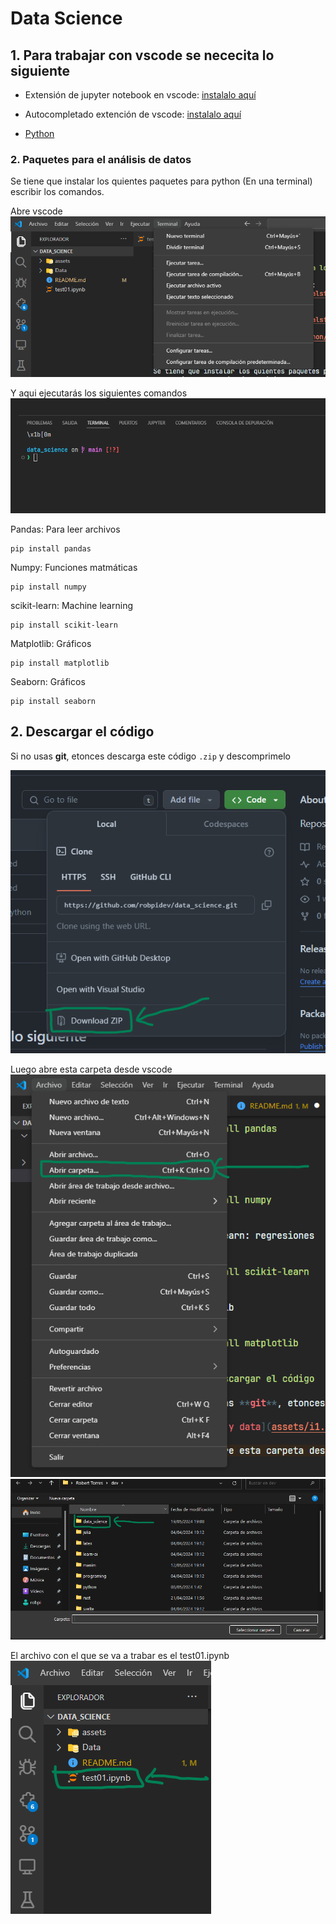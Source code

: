 # Data Science

## 1. Para trabajar con vscode se nececita lo siguiente

* Extensión de jupyter notebook en vscode:
[instalalo aquí](https://marketplace.visualstudio.com/items?itemName=ms-toolsai.jupyter)

* Autocompletado extención de vscode:
[instalalo aquí](https://marketplace.visualstudio.com/items?itemName=ms-python.python)

* [Python](https://www.python.org/ftp/python/3.12.3/python-3.12.3-amd64.exe)

### 2. Paquetes para el análisis de datos

Se tiene que instalar los quientes paquetes para
python (En una terminal) escribir los comandos.

Abre vscode
![Opciones](assets/open_term.png)

Y aqui ejecutarás los siguientes comandos
![Terminal abierta](assets/term.png)

Pandas: Para leer archivos

```shell
pip install pandas
```

Numpy: Funciones matmáticas

```shell
pip install numpy
```

scikit-learn: Machine learning

```shell
pip install scikit-learn
```

Matplotlib: Gráficos

```shell
pip install matplotlib
```

Seaborn: Gráficos

```shell
pip install seaborn
```

## 2. Descargar el código

Si no usas **git**, etonces descarga este código ```.zip``` y descomprimelo

![Código y data](assets/i1.png)

Luego abre esta carpeta desde vscode
![Abririr carpeta](assets/i2.png)
![Seleccionar carpeta](assets/i3.png)

El archivo con el que se va a trabar es el test01.ipynb
![Archivo a abrir](assets/i4.png)
